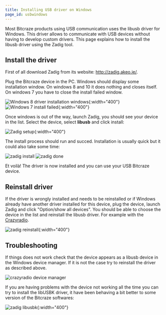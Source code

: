 ```yaml
---
title: Installing USB driver on Windows
page_id: usbwindows
---
```


Most Bitcraze products using USB communication uses the libusb driver
for Windows. This driver allows to communicate with USB devices without
having to develop custom drivers. This page explains how to install the
libusb driver using the Zadig tool.

Install the driver
------------------

First of all download Zadig from its website: <http://zadig.akeo.ie/>.

Plug the Bitcraze device in the PC. Windows should display some
installation window. On windows 8 and 10 it does nothing and closes
itself. On windows 7 you have to close the install failed window.

![Windows 8 driver installation windows](/docs/images/01-win-install.png){:width="400"} ![Windows 7 install failed](/docs/images/crazyradio_windows_noinstall.png){:width="400"}

Once windows is out of the way, launch Zadig, you should see your device
in the list. Select the device, select **libusb** and click install:

![Zadig setup](/docs/images/02-zadig_setup.png){:width="400"}

The install process should run and succed. Installation is usually quick
but it could also take some time:

![zadig install](/docs/images/03-zadig_install.png)
![zadig done](/docs/images/04-zadig_done.png)

Et voilà! The driver is now installed and you can use your USB Bitcraze
device.

Reinstall driver
----------------

If the driver is wrongly installed and needs to be reinstalled or if
Windows already have another driver installed for this device, plug the
device, launch Zadig and click \"Option/show all devices\". You should
be able to choose the device in the list and reinstall the libusb
driver. For example with the [Crazyradio](https://wiki.bitcraze.io/projects:crazyradiopa:index).

![zadig reinstall](/docs/images/05-zadig_reinstall.png){:width="400"}


Troubleshooting
---------------

If things does not work check that the device appears as a libusb device
in the Windows device manager. If it is not the case try to reinstall
the driver as described above.

![crazyradio device manager](/docs/images/crazyradio-device_manager.png)

If you are having problems with the device not working all the time you
can try to install the libUSBK driver, it have been behaving a bit
better to some version of the Bitcraze softwares:

![zadig libusbk](/docs/images/zadig_libusbk.png){:width="400"}
